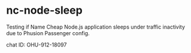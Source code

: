 # nc-node-sleep

Testing if Name Cheap Node.js application sleeps under traffic inactivity due to Phusion Passenger config.

chat ID: OHU-912-18097
